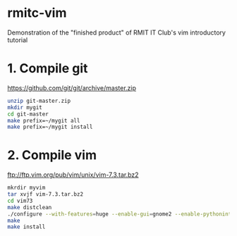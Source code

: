 rmitc-vim
=========

Demonstration of the "finished product" of RMIT IT Club's vim introductory tutorial

# 1. Compile git
https://github.com/git/git/archive/master.zip

```bash
unzip git-master.zip
mkdir mygit
cd git-master
make prefix=~/mygit all
make prefix=~/mygit install
```

# 2. Compile vim
ftp://ftp.vim.org/pub/vim/unix/vim-7.3.tar.bz2

```bash
mkrdir myvim
tar xvjf vim-7.3.tar.bz2
cd vim73
make distclean
./configure --with-features=huge --enable-gui=gnome2 --enable-pythoninterp --prefix=/home/sNumberHere/myvim
make
make install
```
